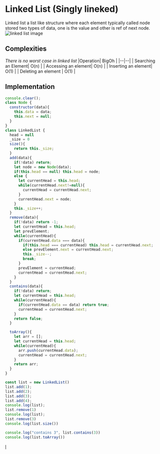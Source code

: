 # Linked List (Singly lineked)
Linked list a list like structure where each element typically called node stored two types of data, one is the value and other is ref of next node.
![linked list image](https://www.geeksforgeeks.org/wp-content/uploads/gq/2013/03/Linkedlist_insert_at_start.png)

## Complexities
*There is no worst case in linked list*
|Operation| BigOh |
|--|--|
| Searching an Element| O(n) |
| Accessing an element| O(n) |
| Inserting an element| O(1) |
| Deleting an element | O(1) |

## Implementation
```javascript
console.clear();
class Node {
  constructor(data){
    this.data = data;
    this.next = null;
  }
}
class LinkedList {
  head = null
  _size = 0
  size(){
    return this._size;
  }
  add(data){
    if(!data) return;
    let node = new Node(data);
    if(this.head == null) this.head = node;
    else {
      let currentHead = this.head;
      while(currentHead.next!=null){
        currentHead = currentHead.next;
      }
      currentHead.next = node;
    }
    this._size++;
  }
  remove(data){
    if(!data) return -1;
    let currentHead = this.head;
    let prevElement;
    while(currentHead){
      if(currentHead.data === data){
        if(this.head === currentHead) this.head = currentHead.next;
        else prevElement.next = currentHead.next;
        this._size--;
        break;
      }
      prevElement = currentHead;
      currentHead = currentHead.next;
    }
  }
  contains(data){
    if(!data) return;
    let currentHead = this.head;
    while(currentHead){
      if(currentHead.data == data) return true;
      currentHead = currentHead.next;
    }
    return false;
  }

  toArray(){
    let arr = [];
    let currentHead = this.head;
    while(currentHead){
      arr.push(currentHead.data);
      currentHead = currentHead.next;
    }
    return arr;
  }
}

const list = new LinkedList()
list.add(1);
list.add(2);
list.add(3);
list.add(4);
console.log(list);
list.remove(1)
console.log(list);
list.remove(3)
console.log(list.size())

console.log("contains 3", list.contains(3))
console.log(list.toArray())
```
[l](https://codepen.io/shahidcodes/pen/arWydj?editors=0010)
<!--stackedit_data:
eyJoaXN0b3J5IjpbLTIxMTMwMDUxNjldfQ==
-->